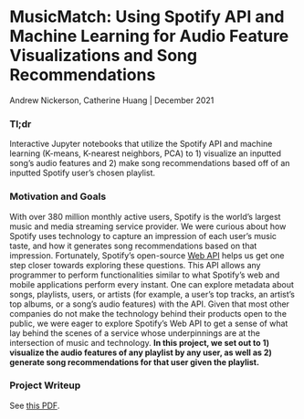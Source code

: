 # MusicMatch: Using Spotify API and Machine Learning for Audio Feature Visualizations and Song Recommendations

Andrew Nickerson, Catherine Huang | December 2021

### Tl;dr
Interactive Jupyter notebooks that utilize the Spotify API and machine learning (K-means, K-nearest neighbors, PCA) to 1) visualize an inputted song’s audio features and 2) make song recommendations based off of an inputted Spotify user’s chosen playlist.

### Motivation and Goals
With over 380 million monthly active users, Spotify is the world’s largest music and media streaming service provider. We were curious about how Spotify uses technology to capture an impression of each user’s music taste, and how it generates song recommendations based on that impression. Fortunately, Spotify’s open-source [Web API](https://developer.spotify.com/) helps us get one step closer towards exploring these questions. This API allows any programmer to perform functionalities similar to what Spotify’s web and mobile applications perform every instant. One can explore metadata about songs, playlists, users, or artists (for example, a user’s top tracks, an artist’s top albums, or a song’s audio features) with the API. Given that most other companies do not make the technology behind their products open to the public, we were eager to explore Spotify’s Web API to get a sense of what lay behind the scenes of a service whose underpinnings are at the intersection of music and technology. **In this project, we set out to 1) visualize the audio features of any playlist by any user, as well as 2) generate song recommendations for that user given the playlist.**

### Project Writeup
See [this PDF](https://drive.google.com/file/d/1bZlwPLPh0aN12cihs9SNi3OBfkBXRNMw/view).


